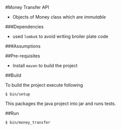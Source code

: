 

#Money Transfer API

- Objects of Money class which are *immutable*

###Dependencies
- used `lombok` to avoid writing broiler plate code

###Assumptions



##Pre-requisites

- Install `maven` to build the project


##Build

To build the project execute following
```
$ bin/setup
```

This packages the java project into jar and runs tests.

##Run

```
$ bin/money_transfer
```
